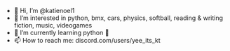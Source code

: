 - 👋 Hi, I’m @katienoel1
- 👀 I’m interested in python, bmx, cars, physics, softball, reading & writing fiction, music, videogames
- 🌱 I’m currently learning python 🐍
- 📫 How to reach me: discord.com/users/yee_its_kt
